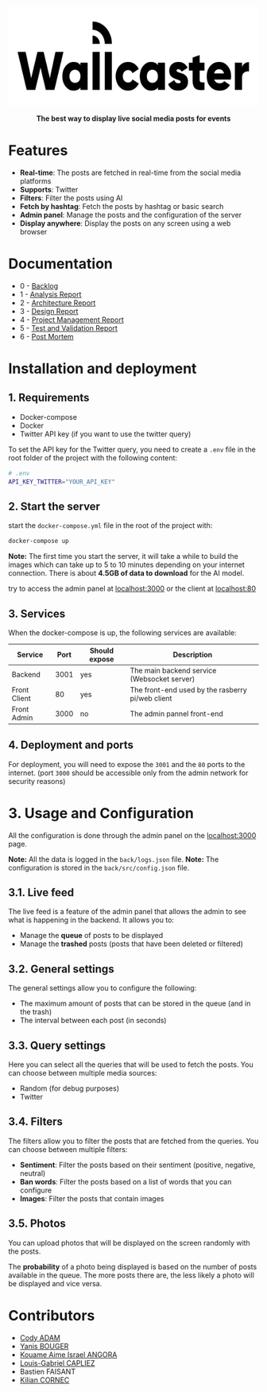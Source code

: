 
<!-- center image banner -->

<p align="center">
  <img src="doc/assets/banner.png" alt="Logo" height="200">
</p>
<p align="center">
    <b>The best way to display live social media posts for events</b>
</p>

# Features

- **Real-time**: The posts are fetched in real-time from the social media platforms
- **Supports**: Twitter
- **Filters**: Filter the posts using AI
- **Fetch by hashtag**: Fetch the posts by hashtag or basic search
- **Admin panel**: Manage the posts and the configuration of the server
- **Display anywhere**: Display the posts on any screen using a web browser

# Documentation 

- 0 - [Backlog](doc/backlog.md)
- 1 - [Analysis Report](doc/analysis-report.md)
- 2 - [Architecture Report](doc/architecture-report.md)
- 3 - [Design Report](doc/design-report.md)
- 4 - [Project Management Report](doc/management-report.md)
- 5 - [Test and Validation Report](doc/test-report.md)
- 6 - [Post Mortem](doc/post-mortem.md)

# Installation and deployment

## 1. Requirements

- Docker-compose
- Docker
- Twitter API key (if you want to use the twitter query)

To set the API key for the Twitter query, you need to create a `.env` file in the root folder of the project with the following content:

```bash
# .env
API_KEY_TWITTER="YOUR_API_KEY"
```

## 2. Start the server

start the `docker-compose.yml` file in the root of the project with:

```bash
docker-compose up
```

**Note:** The first time you start the server, it will take a while to build the images which can take up to 5 to 10 minutes depending on your internet connection. There is about **4.5GB of data to download** for the AI model.

try to access the admin panel at [localhost:3000](http://localhost:3000)
or the client at [localhost:80](http://localhost:80)

## 3. Services

When the docker-compose is up, the following services are available:

| Service      | Port | Should expose | Description                                      |
| ------------ | ---- | ------------- | ------------------------------------------------ |
| Backend      | 3001 | yes           | The main backend service (Websocket server)      |
| Front Client | 80   | yes           | The front-end used by the rasberry pi/web client |
| Front Admin  | 3000 | no            | The admin pannel front-end                       |

## 4. Deployment and ports

For deployment, you will need to expose the `3001` and the `80` ports to the internet. 
(port `3000` should be accessible only from the admin network for security reasons)

# 3. Usage and Configuration

All the configuration is done through the admin panel on the [localhost:3000](http://localhost:3000) page.

**Note:** All the data is logged in the `back/logs.json` file.
**Note:** The configuration is stored in the `back/src/config.json` file. 

## 3.1. Live feed

The live feed is a feature of the admin panel that allows the admin to see what is happening in the backend. It allows you to:
- Manage the **queue** of posts to be displayed
- Manage the **trashed** posts (posts that have been deleted or filtered)

## 3.2. General settings

The general settings allow you to configure the following:
- The maximum amount of posts that can be stored in the queue (and in the trash)
- The interval between each post (in seconds)


## 3.3. Query settings

Here you can select all the queries that will be used to fetch the posts. You can choose between multiple media sources:  
- Random (for debug purposes)
- Twitter

## 3.4. Filters

The filters allow you to filter the posts that are fetched from the queries. You can choose between multiple filters:

- **Sentiment**: Filter the posts based on their sentiment (positive, negative, neutral)
- **Ban words**: Filter the posts based on a list of words that you can configure
- **Images**: Filter the posts that contain images

## 3.5. Photos

You can upload photos that will be displayed on the screen randomly with the posts.

The **probability** of a photo being displayed is based on the number of posts available in the queue. The more posts there are, the less likely a photo will be displayed and vice versa.





# Contributors

- [Cody ADAM](https://github.com/CodyAdam)
- [Yanis BOUGER](https://github.com/12-3-8-s9b9o9j9t)
- [Kouame Aime Israel ANGORA](https://github.com/akai-code)
- [Louis-Gabriel CAPLIEZ](https://github.com/EdgeOfMemory-cloud) 
- Bastien FAISANT
- [Kilian CORNEC](https://github.com/Kali-ki)
